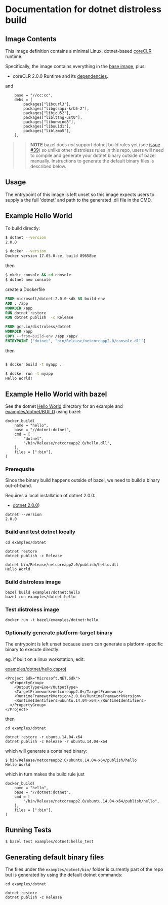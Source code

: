 # Documentation for dotnet distroless build

## Image Contents

This image definition contains a minimal Linux, dotnet-based [coreCLR](https://github.com/dotnet/core) runtime.

Specifically, the image contains everything in the [base image](../base/README.md), plus:

* coreCLR 2.0.0 Runtime and its [dependencies](https://github.com/dotnet/dotnet-docker/blob/b108e6c5a582080ce343dbfc0c1576a5b2293291/2.0/runtime-deps/stretch/amd64/Dockerfile).

and

```
    base = "//cc:cc",
    debs = [
        packages["libcurl3"],       
        packages["libgssapi-krb5-2"],
        packages["libicu52"],
        packages["liblttng-ust0"],
        packages["libunwind8"],
        packages["libuuid1"],
        packages["liblzma5"],
    ],
```

>> **NOTE**  bazel does _not_ support dotnet build rules yet (see [issue #39](https://github.com/bazelbuild/rules_dotnet/issues/39)) so unlike other
distroless rules in this repo, users will need to compile and generate your dotnet binary outside of bazel manually.  Instructions to generate the default
binary files is described below.

## Usage

The entrypoint of this image is left unset so this image expects users to supply a the full 'dotnet' and path to the generated .dll file in the CMD.


## Example Hello World

To build directly:

```bash
$ dotnet --version
2.0.0

$ docker --version
Docker version 17.05.0-ce, build 89658be
```

then

```bash
$ mkdir console && cd console
$ dotnet new console
```

create a Dockerfile

```dockerfile
FROM microsoft/dotnet:2.0.0-sdk AS build-env
ADD . /app
WORKDIR /app
RUN dotnet restore
RUN dotnet publish  -c Release

FROM gcr.io/distroless/dotnet
WORKDIR /app
COPY --from=build-env /app /app/
ENTRYPOINT ["dotnet", "bin/Release/netcoreapp2.0/console.dll"]
```

then
```bash

$ docker build -t myapp .

$ docker run -t myapp
Hello World!
```


## Example Hello World with bazel

See the dotnet [Hello World](../examples/dotnet/) directory for an example and [examples/dotnet/BUILD](examples/dotnet/BUILD) using bazel:

```
docker_build(
    name = "hello",
    base = "//dotnet:dotnet",
    cmd = [
        "dotnet",
        "/bin/Release/netcoreapp2.0/hello.dll",
    ],
    files = [":bin"],
)
```

### Prerequsite

Since the binary build happens outside of bazel, we need to build a binary out-of-band.

Requires a local installation of dotnet 2.0.0: 

- [dotnet 2.0.0](https://download.microsoft.com/download/1/B/4/1B4DE605-8378-47A5-B01B-2C79D6C55519/dotnet-sdk-2.0.0-linux-x64.tar.gz))


```
dotnet --version
2.0.0
```

### Build and test dotnet locally

```
cd examples/dotnet

dotnet restore
dotnet publish -c Release
```

```
dotnet bin/Release/netcoreapp2.0/publish/hello.dll
Hello World
```


### Build distroless image

```
bazel build examples/dotnet:hello
bazel run examples/dotnet:hello
```

### Test distroless image

```
docker run -t bazel/examples/dotnet:hello
```

### Optionally generate platform-target binary

The entrypoint is left unset because users can generate a platform-specific binary to execute directly:

eg. if built on a linux workstation, edit:

[examples/dotnet/hello.csproj](examples/dotnet/hello.csproj)

```
<Project Sdk="Microsoft.NET.Sdk">
  <PropertyGroup>
    <OutputType>Exe</OutputType>
    <TargetFramework>netcoreapp2.0</TargetFramework>
    <RuntimeFrameworkVersion>2.0.0</RuntimeFrameworkVersion>
    <RuntimeIdentifiers>ubuntu.14.04-x64;</RuntimeIdentifiers>    
  </PropertyGroup>
</Project>
```

then 

```
cd examples/dotnet

dotnet restore -r ubuntu.14.04-x64
dotnet publish -c Release -r ubuntu.14.04-x64
```

which will generate a contained binary:

```
$ bin/Release/netcoreapp2.0/ubuntu.14.04-x64/publish/hello 
Hello World
```

which in turn makes the build rule just

```
docker_build(
    name = "hello",
    base = "//dotnet:dotnet",
    cmd = [
        "/bin/Release/netcoreapp2.0/ubuntu.14.04-x64/publish/hello",
    ],
    files = [":bin"],
)
```

## Running Tests

```
$ bazel test examples/dotnet:hello_test
```


## Generating default binary files 

The files under the ```examples/dotnet/bin/``` folder is currently part of the repo but is generated by using the default dotnet commands:

```
cd examples/dotnet

dotnet restore
dotnet publish -c Release
```

